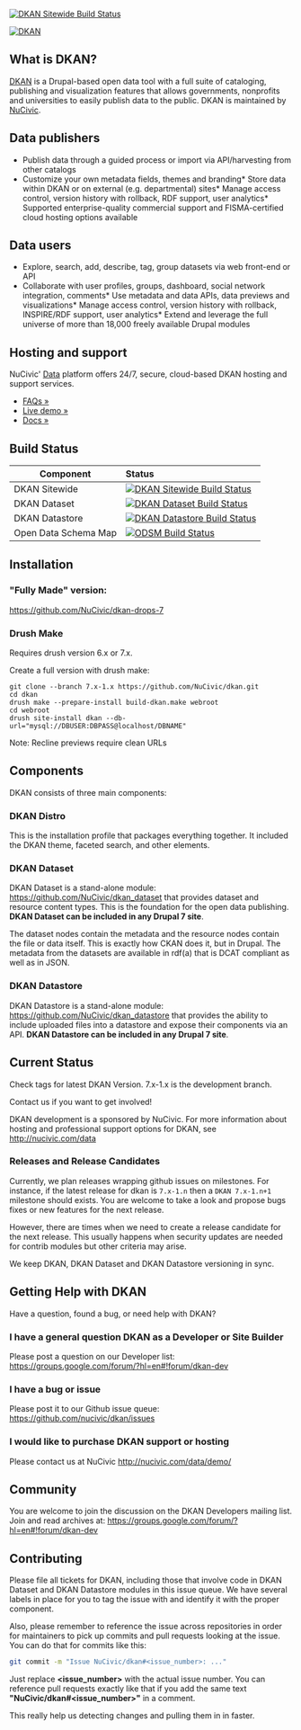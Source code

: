 [![DKAN Sitewide Build Status](https://travis-ci.org/NuCivic/dkan.svg?branch=7.x-1.x)](https://travis-ci.org/NuCivic/dkan)


[![DKAN](http://f.cl.ly/items/3q3v120q0h1q2d2A3s3L/Screenshot%202014-04-29%2018.40.15.png)](http://nucivic.com/dkan)

## What is DKAN?

[DKAN](http://nucivic.com/dkan) is a Drupal-based open data tool with a full suite of cataloging, publishing and visualization features that allows governments, nonprofits and universities to easily publish data to the public. DKAN is maintained by [NuCivic](http://nucivic.com).

## Data publishers

*   Publish data through a guided process or import via API/harvesting from other catalogs
*   Customize your own metadata fields, themes and branding*   Store data within DKAN or on external (e.g. departmental) sites*   Manage access control, version history with rollback, RDF support, user analytics*   Supported enterprise-quality commercial support and FISMA-certified cloud hosting options available

## Data users

*   Explore, search, add, describe, tag, group datasets via web front-end or API
*   Collaborate with user profiles, groups, dashboard, social network integration, comments*   Use metadata and data APIs, data previews and visualizations*   Manage access control, version history with rollback, INSPIRE/RDF support, user analytics*   Extend and leverage the full universe of more than 18,000 freely available Drupal modules

## Hosting and support

NuCivic' [Data](http://nucivic.com/data/enterprise/) platform offers 24/7, secure, cloud-based DKAN hosting and support services.

*   [ FAQs »](http://nucivic.com/data/faqs/)
*   [ Live demo » ](http://demo.getdkan.com/)
*   [ Docs » ](http://docs.getdkan.com/)

## Build Status

| Component      | Status      |
|----------------|:------------|
| DKAN Sitewide  | [![DKAN Sitewide Build Status](https://travis-ci.org/NuCivic/dkan.svg?branch=7.x-1.x)](https://travis-ci.org/NuCivic/dkan) |
| DKAN Dataset   | [![DKAN Dataset Build Status](https://travis-ci.org/NuCivic/dkan_dataset.svg?branch=7.x-1.x)](https://travis-ci.org/NuCivic/dkan_dataset) |
| DKAN Datastore | [![DKAN Datastore Build Status](https://travis-ci.org/NuCivic/dkan_datastore.svg?branch=7.x-1.x)](https://travis-ci.org/NuCivic/dkan_datastore) |
| Open Data Schema Map | [![ODSM Build Status](https://travis-ci.org/NuCivic/open_data_schema_map.svg?branch=master)](https://travis-ci.org/NuCivic/open_data_schema_map) |

## Installation

### "Fully Made" version:

https://github.com/NuCivic/dkan-drops-7

### Drush Make

Requires drush version 6.x or 7.x.

Create a full version with drush make:

```
git clone --branch 7.x-1.x https://github.com/NuCivic/dkan.git
cd dkan
drush make --prepare-install build-dkan.make webroot
cd webroot
drush site-install dkan --db-url="mysql://DBUSER:DBPASS@localhost/DBNAME"
```

Note: Recline previews require clean URLs

## Components

DKAN consists of three main components:

### DKAN Distro

This is the installation profile that packages everything together. It included the DKAN theme, faceted search, and other elements.

### DKAN Dataset

DKAN Dataset is a stand-alone module: https://github.com/NuCivic/dkan_dataset that provides dataset and resource content types. This is the foundation for the open data publishing. **DKAN Dataset can be included in any Drupal 7 site**.

The dataset nodes contain the metadata and the resource nodes contain the file or data itself. This is exactly how CKAN does it, but in Drupal.  The metadata from the datasets are available in rdf(a) that is DCAT compliant as well as in JSON.

### DKAN Datastore

DKAN Datastore is a stand-alone module: https://github.com/NuCivic/dkan_datastore that provides the ability to include uploaded files into a datastore and expose their components via an API. **DKAN Datastore can be included in any Drupal 7 site**.

## Current Status

Check tags for latest DKAN Version. 7.x-1.x is the development branch.

Contact us if you want to get involved!

DKAN development is a sponsored by NuCivic. For more information about hosting and professional support options for DKAN, see http://nucivic.com/data

### Releases and Release Candidates

Currently, we plan releases wrapping github issues on milestones. For instance, if the latest release for dkan is ```7.x-1.n``` then a ```DKAN 7.x-1.n+1``` milestone should exists. You are welcome to take a look and propose bugs fixes or new features for the next release.

However, there are times when we need to create a release candidate for the next release. This usually happens when security updates are needed for contrib modules but other criteria may arise.

We keep DKAN, DKAN Dataset and DKAN Datastore versioning in sync.

## Getting Help with DKAN

Have a question, found a bug, or need help with DKAN?

### I have a general question DKAN as a Developer or Site Builder

Please post a question on our Developer list: https://groups.google.com/forum/?hl=en#!forum/dkan-dev

### I have a bug or issue

Please post it to our Github issue queue: https://github.com/nucivic/dkan/issues

### I would like to purchase DKAN support or hosting

Please contact us at NuCivic http://nucivic.com/data/demo/

## Community

You are welcome to join the discussion on the DKAN Developers mailing list. Join and read archives at:
https://groups.google.com/forum/?hl=en#!forum/dkan-dev

## Contributing

Please file all tickets for DKAN, including those that involve code in DKAN Dataset and DKAN Datastore modules in this issue queue. We have several labels in place for you to tag the issue with and identify it with the proper component.

Also, please remember to reference the issue across repositories in order for maintainers to pick up commits and pull requests looking at the issue. You can do that for commits like this:

```bash
git commit -m "Issue NuCivic/dkan#<issue_number>: ..."
```

Just replace **<issue_number>** with the actual issue number. You can reference pull requests exactly like that if you add the same text **"NuCivic/dkan#<issue_number>"** in a comment. 

This really help us detecting changes and pulling them in in faster.
